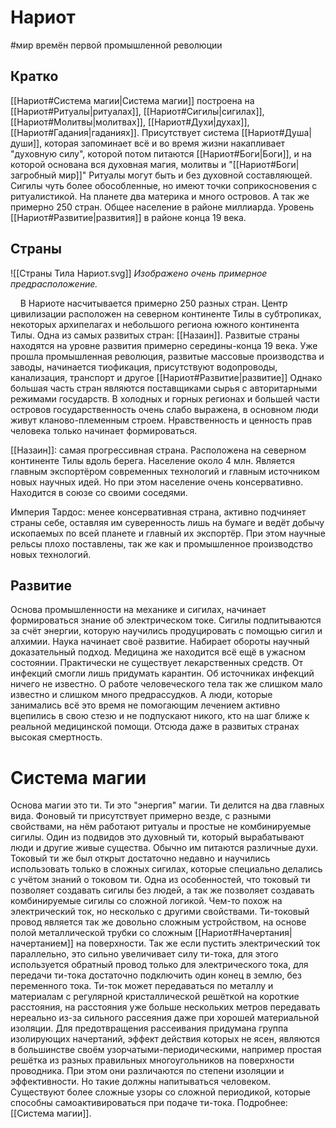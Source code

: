 # Нариот
#мир времён первой промышленной революции

## Кратко
[[Нариот#Система магии|Система магии]] построена на [[Нариот#Ритуалы|ритуалах]], [[Нариот#Сигилы|сигилах]], [[Нариот#Молитвы|молитвах]], [[Нариот#Духи|духах]], [[Нариот#Гадания|гаданиях]].
Присутствует система [[Нариот#Душа|души]], которая запоминает всё и во время жизни накапливает "духовную силу", которой потом питаются [[Нариот#Боги|Боги]], и на которой основана вся духовная магия, молитвы и "[[Нариот#Боги|загробный мир]]"
Ритуалы могут быть и без духовной составляющей.
Сигилы чуть более обособленные, но имеют точки соприкосновения с ритуалистикой.
На планете два материка и много островов.
А так же примерно 250 стран.
Общее население в районе миллиарда.
Уровень [[Нариот#Развитие|развития]] в районе конца 19 века.


## Страны

![[Страны Тила Нариот.svg]]
*Изображено очень примерное предрасположение.*

&nbsp;&nbsp;&nbsp;&nbsp;В Нариоте насчитывается примерно 250 разных стран.
Центр цивилизации расположен на северном континенте Тилы в субтропиках, некоторых архипелагах и небольшого региона южного континента Тилы.
Одна из самых развитых стран: [[Назаин]].
Развитые страны находятся на уровне развития примерно середины-конца 19 века. Уже прошла промышленная революция, развитые массовые производства и заводы, начинается тиофикация, присутствуют водопроводы, канализация, транспорт и другое [[Нариот#Развитие|развитие]]
Однако большая часть стран являются поставщиками сырья с авторитарными режимами государств.
В холодных и горных регионах и большей части островов государственность очень слабо выражена, в основном люди живут кланово-племенным строем.
Нравственность и ценность прав человека только начинает формироваться.

[[Назаин]]: самая прогрессивная страна. Расположена на северном континенте Тилы вдоль берега. Население около 4 млн. Является главным экспортёром современных технологий и главным источником новых научных идей. Но при этом население очень консервативно. Находится в союзе со своими соседями.

Империя Тардос: менее консервативная страна, активно подчиняет страны себе, оставляя им суверенность лишь на бумаге и ведёт добычу ископаемых по всей планете и главный их экспортёр. При этом научные рельсы плохо поставлены, так же как и промышленное производство новых технологий.

## Развитие

Основа промышленности на механике и сигилах, начинает формироваться знание об электрическом токе.
Сигилы подпитываются за счёт энергии, которую научились продуцировать с помощью сигил и алхимии.
Наука начинает своё развитие. Набирает обороты научный доказательный подход.
Медицина же находится всё ещё в ужасном состоянии. Практически не существует лекарственных средств. От инфекций смогли лишь придумать карантин. Об источниках инфекций ничего не известно. О работе человеческого тела так же слишком мало известно и слишком много предрассудков. А люди, которые занимались всё это время не помогающим лечением активно вцепились в свою стезю и не подпускают никого, кто на шаг ближе к реальной медицинской помощи. Отсюда даже в развитых странах высокая смертность. 

# Система магии

Основа магии это ти.
Ти это "энергия" магии. Ти делится на два главных вида. Фоновый ти присутствует примерно везде, с разными свойствами, на нём работают ритуалы и простые не комбинируемые сигилы. Один из подвидов это духовный ти, который вырабатывают люди и другие живые существа. Обычно им питаются различные духи.
Токовый ти же был открыт достаточно недавно и научились использовать только в сложных сигилах, которые специально делались с учётом знаний о токовом ти. Одна из особенностей, что токовый ти позволяет создавать сигилы без людей, а так же позволяет создавать комбинируемые сигилы со сложной логикой. Чем-то похож на электрический ток, но несколько с другими свойствами.
Ти-токовый провод является так же довольно сложным устройством, на основе полой металлической трубки со сложным [[Нариот#Начертания|начертанием]] на поверхности. Так же если пустить электрический ток параллельно, это сильно увеличивает силу ти-тока, для этого используется обратный провод только для электрического тока, для передачи ти-тока достаточно подключить один конец в землю, без переменного тока.
Ти-ток может передаваться по металлу и материалам с регулярной кристаллической решёткой на короткие расстояния, на расстояния уже больше нескольких метров передавать нереально из-за сильного рассеяния даже при хорошей материальной изоляции. Для предотвращения рассеивания придумана группа изолирующих начертаний, эффект действия которых не ясен, являются в большинстве своём узорчатыми-периодическими, например простая решётка из разных правильных многоугольников на поверхности проводника. При этом они различаются по степени изоляции и эффективности. Но такие должны напитываться человеком. Существуют более сложные узоры со сложной периодикой, которые способны самоактивироваться при подаче ти-тока.
Подробнее: [[Система магии]].
